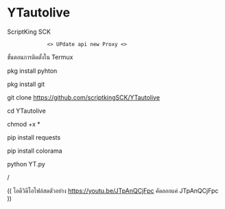 # YTautolive
ScriptKing SCK

    
                 <> UPdate api new Proxy <>




  ขั้นตอนการติดตั้งใน Termux
  
  pkg install pyhton
  
  
  pkg install git   
  
  
  git clone https://github.com/scriptkingSCK/YTautolive
  
  
  
  cd YTautolive
  
  
  
  chmod +x *
  
  
  pip install requests
  
  
  pip install colorama
  
  
  python YT.py
  

/

((  ไอดีวิดีโอไฟล์สดตัวอย่าง https://youtu.be/JTpAnQCjFpc คัดลอกแค่ JTpAnQCjFpc ))
